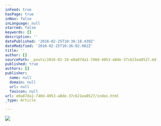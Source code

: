 ```yaml
---
inFeed: true
hasPage: true
inNav: false
inLanguage: null
starred: false
keywords: []
description: ''
datePublished: '2016-02-25T10:36:18.439Z'
dateModified: '2016-02-25T10:36:02.082Z'
title: ''
author: []
sourcePath: _posts/2016-02-24-e0a87da1-740d-4053-a8de-37c621ea0527.md
published: true
authors: []
publisher:
  name: null
  domain: null
  url: null
  favicon: null
url: e0a87da1-740d-4053-a8de-37c621ea0527/index.html
_type: Article

---
```

![](https://s3-us-west-2.amazonaws.com/the-grid-img/p/e4a5af91c0332f42af807a1658405710f28e294d.png)